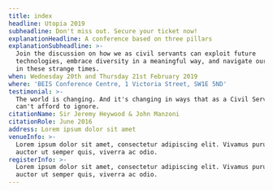 ```yaml
---
title: index
headline: Utopia 2019
subheadline: Don't miss out. Secure your ticket now!
explanationHeadline: A conference based on three pillars
explanationSubheadline: >-
  Join the discussion on how we as civil servants can exploit future
  technologies, embrace diversity in a meaningful way, and navigate our careers
  in these strange times.
when: Wednesday 20th and Thursday 21st February 2019
where: 'BEIS Conference Centre, 1 Victoria Street, SW1E 5ND'
testimonial: >-
  The world is changing. And it's changing in ways that as a Civil Service, we
  can't afford to ignore.
citationName: Sir Jeremy Heywood & John Manzoni
citationRole: June 2016
address: Lorem ipsum dolor sit amet
venueInfo: >-
  Lorem ipsum dolor sit amet, consectetur adipiscing elit. Vivamus purus metus,
  auctor ut semper quis, viverra ac odio.
registerInfo: >-
  Lorem ipsum dolor sit amet, consectetur adipiscing elit. Vivamus purus metus,
  auctor ut semper quis, viverra ac odio.
---
```


